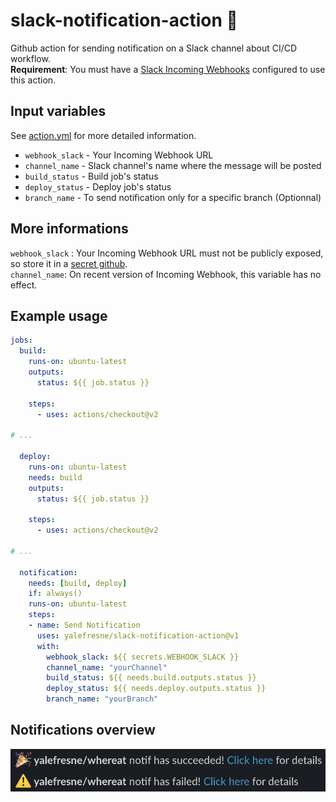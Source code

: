 # slack-notification-action 💬 
Github action for sending notification on a Slack channel about CI/CD workflow.  
**Requirement**:
You must have a [Slack Incoming Webhooks](https://api.slack.com/messaging/webhooks) configured to use this action.

## Input variables

See [action.yml](./action.yml) for more detailed information.

* `webhook_slack` - Your Incoming Webhook URL
* `channel_name` - Slack channel's name where the message will be posted
* `build_status` - Build job's status
* `deploy_status` - Deploy job's status
* `branch_name` - To send notification only for a specific branch (Optionnal)

## More informations
`webhook_slack` : Your Incoming Webhook URL must not be publicly exposed, so store it in a [secret github](https://docs.github.com/en/actions/reference/encrypted-secrets).  
`channel_name`: On recent version of Incoming Webhook, this variable has no effect.

## Example usage

```yaml
jobs:
  build:
    runs-on: ubuntu-latest
    outputs:
      status: ${{ job.status }}

    steps:
      - uses: actions/checkout@v2

# ...

  deploy:
    runs-on: ubuntu-latest
    needs: build
    outputs:
      status: ${{ job.status }}

    steps:
      - uses: actions/checkout@v2

# ...

  notification:
    needs: [build, deploy]
    if: always()
    runs-on: ubuntu-latest
    steps:
    - name: Send Notification
      uses: yalefresne/slack-notification-action@v1
      with:
        webhook_slack: ${{ secrets.WEBHOOK_SLACK }}
        channel_name: "yourChannel"
        build_status: ${{ needs.build.outputs.status }}
        deploy_status: ${{ needs.deploy.outputs.status }}
        branch_name: "yourBranch"
```

## Notifications overview
![notification](./images/notifications.png)
